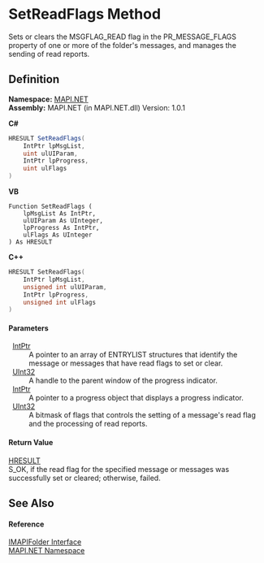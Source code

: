 # SetReadFlags Method


Sets or clears the MSGFLAG_READ flag in the PR_MESSAGE_FLAGS property of one or more of the folder's messages, and manages the sending of read reports.



## Definition
**Namespace:** <a href="N_MAPI_NET.md">MAPI.NET</a>  
**Assembly:** MAPI.NET (in MAPI.NET.dll) Version: 1.0.1

**C#**
``` C#
HRESULT SetReadFlags(
	IntPtr lpMsgList,
	uint ulUIParam,
	IntPtr lpProgress,
	uint ulFlags
)
```
**VB**
``` VB
Function SetReadFlags ( 
	lpMsgList As IntPtr,
	ulUIParam As UInteger,
	lpProgress As IntPtr,
	ulFlags As UInteger
) As HRESULT
```
**C++**
``` C++
HRESULT SetReadFlags(
	IntPtr lpMsgList, 
	unsigned int ulUIParam, 
	IntPtr lpProgress, 
	unsigned int ulFlags
)
```



#### Parameters
<dl><dt>  <a href="https://learn.microsoft.com/dotnet/api/system.intptr" target="_blank" rel="noopener noreferrer">IntPtr</a></dt><dd>A pointer to an array of ENTRYLIST structures that identify the message or messages that have read flags to set or clear.</dd><dt>  <a href="https://learn.microsoft.com/dotnet/api/system.uint32" target="_blank" rel="noopener noreferrer">UInt32</a></dt><dd>A handle to the parent window of the progress indicator.</dd><dt>  <a href="https://learn.microsoft.com/dotnet/api/system.intptr" target="_blank" rel="noopener noreferrer">IntPtr</a></dt><dd>A pointer to a progress object that displays a progress indicator.</dd><dt>  <a href="https://learn.microsoft.com/dotnet/api/system.uint32" target="_blank" rel="noopener noreferrer">UInt32</a></dt><dd>A bitmask of flags that controls the setting of a message's read flag and the processing of read reports.</dd></dl>

#### Return Value
<a href="T_MAPI_NET_HRESULT.md">HRESULT</a>  
S_OK, if the read flag for the specified message or messages was successfully set or cleared; otherwise, failed.

## See Also


#### Reference
<a href="T_MAPI_NET_IMAPIFolder.md">IMAPIFolder Interface</a>  
<a href="N_MAPI_NET.md">MAPI.NET Namespace</a>  
